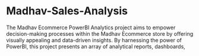 # Madhav-Sales-Analysis
The Madhav Ecommerce PowerBI Analytics project aims to empower decision-making processes within the Madhav Ecommerce store by offering visually appealing and data-driven insights. By harnessing the power of PowerBI, this project presents an array of analytical reports, dashboards, 
